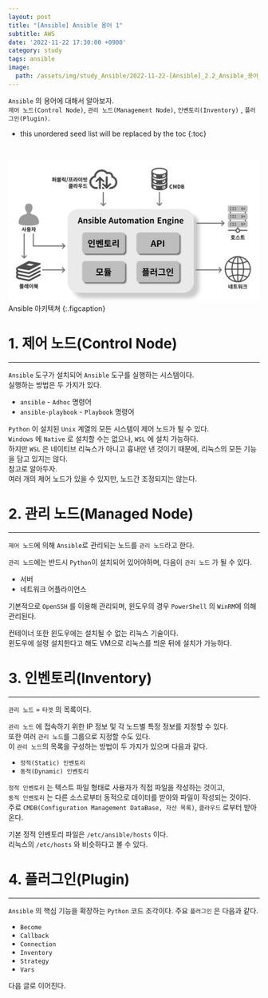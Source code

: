 ```yaml
---
layout: post
title: "[Ansible] Ansible 용어 1"
subtitle: AWS
date: '2022-11-22 17:30:00 +0900'
category: study
tags: ansible
image:
  path: /assets/img/study_Ansible/2022-11-22-[Ansible]_2.2_Ansible_용어_1/logo.png
---
```


`Ansible` 의 용어에 대해서 알아보자.<br>
`제어 노드(Control Node)`, `관리 노드(Management Node)`, `인벤토리(Inventory)` , `플러그인(Plugin)`.

<!--more-->

* this unordered seed list will be replaced by the toc
{:toc}

<br>

![1](/assets/img/study_Ansible/2022-11-22-[Ansible]_Ansible_개요/1.png)
Ansible 아키텍쳐
{:.figcaption}

# 1. 제어 노드(Control Node)
---

`Ansible` 도구가 설치되어 `Ansible` 도구를 실행하는 시스템이다.<br>
실행하는 방법은 두 가지가 있다.<br>

* `ansible` - `Adhoc` 명령어
* `ansible-playbook` - `Playbook` 명령어

`Python` 이 설치된 `Unix` 계열의 모든 시스템이 제어 노드가 될 수 있다.<br>
`Windows` 에 `Native` 로 설치할 수는 없으나, `WSL` 에 설치 가능하다.<br>
하지만 `WSL` 은 네이티브 리눅스가 아니고 흉내만 낸 것이기 때문에, 리눅스의 모든 기능을 담고 있지는 않다.<br>
참고로 알아두자.<br>
여러 개의 제어 노드가 있을 수 있지만, 노드간 조정되지는 않는다.

# 2. 관리 노드(Managed Node)
---

`제어 노드`에 의해 `Ansible`로 관리되는 노드를 `관리 노드`라고 한다.

`관리 노드`에는 반드시 `Python`이 설치되어 있어야하며, 다음이 `관리 노드` 가 될 수 있다.

* 서버
* 네트워크 어플라이언스

기본적으로 `OpenSSH` 를 이용해 관리되며, 윈도우의 경우 `PowerShell` 의 `WinRM`에 의해 관리된다.

컨테이너 또한 윈도우에는 설치될 수 없는 리눅스 기술이다.<br>
윈도우에 설령 설치한다고 해도 VM으로 리눅스를 띄운 뒤에 설치가 가능하다.

# 3. 인벤토리(Inventory)
---

`관리 노드` = `타겟` 의 목록이다.<br>

`관리 노드` 에 접속하기 위한 IP 정보 및 각 노드별 특정 정보를 지정할 수 있다.<br>
또한 여러 `관리 노드`를 그룹으로 지정할 수도 있다.<br>
이 `관리 노드`의 목록을 구성하는 방법이 두 가지가 있으며 다음과 같다.<br>

* `정적(Static) 인벤토리`
* `동적(Dynamic) 인벤토리`

`정적 인벤토리` 는 텍스트 파일 형태로 사용자가 직접 파일을 작성하는 것이고,<br>
`동적 인벤토리` 는 다른 소스로부터 동적으로 데이터를 받아와 파일이 작성되는 것이다.<br>
주로 `CMDB(Configuration Management DataBase, 자산 목록)`, `클라우드` 로부터 받아온다. 

기본 정적 인벤토리 파일은 `/etc/ansible/hosts` 이다.<br>
리눅스의 `/etc/hosts` 와 비슷하다고 볼 수 있다.

# 4. 플러그인(Plugin)
---

`Ansible` 의 핵심 기능을 확장하는 `Python` 코드 조각이다.
주요 `플러그인` 은 다음과 같다.

* `Become`
* `Callback`
* `Connection`
* `Inventory`
* `Strategy`
* `Vars`

다음 글로 이어진다.

